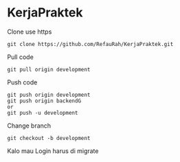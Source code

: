# KerjaPraktek

Clone use https  
~~~~
git clone https://github.com/RefauRah/KerjaPraktek.git
~~~~
Pull code
~~~~
git pull origin development
~~~~
Push code
~~~~
git push origin development
git push origin backendG
or
git push -u development
~~~~
Change branch
~~~~
git checkout -b development
~~~~
Kalo mau Login harus di migrate

